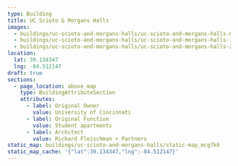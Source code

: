 ```yaml
---
type: Building
title: UC Scioto & Morgans Halls
images:
  - buildings/uc-scioto-and-morgans-halls/uc-scioto-and-morgans-halls-0_t4ylbu
  - buildings/uc-scioto-and-morgans-halls/uc-scioto-and-morgans-halls-1_ladivc
  - buildings/uc-scioto-and-morgans-halls/uc-scioto-and-morgans-halls-2_q0orjj
location:
  lat: 39.134347
  lng: -84.512147
draft: true
sections:
  - page_location: above_map
    type: BuildingAttributeSection
    attributes:
      - label: Original Owner
        value: University of Cincinnati
      - label: Original Function
        value: Student apartments
      - label: Architect
        value: Richard Fleischman + Partners
static_map: buildings/uc-scioto-and-morgans-halls/static-map_mcg7k6
static_map_cache: '{"lat":39.134347,"lng":-84.512147}'
---
```

